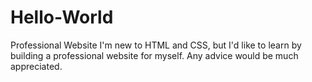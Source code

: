 # Hello-World
Professional Website
I'm new to HTML and CSS, but I'd like to learn by building a professional website for myself. Any advice would be much appreciated. 
